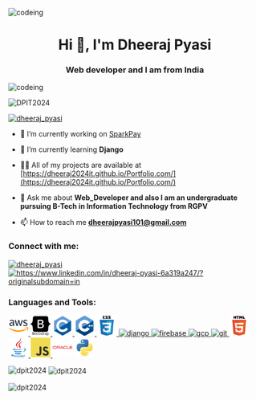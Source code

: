 
<span align="center"><img src="https://www.sevenstarwebsolutions.com/wp-content/themes/sevenstar/img/banner-bg.gif" alt="codeing" width="1020px" height="300px"></span>
<h1 align="center">Hi 👋, I'm Dheeraj Pyasi</h1>
<h3 align="center">Web developer and I am from India</h3>
<span><img src="https://cdn.dribbble.com/users/1162077/screenshots/3848914/programmer.gif" alt="codeing" width="400px" height="400px"></span>

<p align="left"> <img src="https://komarev.com/ghpvc/?username=DPIT2024&label=Profile%20views&color=0e75b6&style=flat" alt="DPIT2024" /> </p>

<p align="left"> <a href="https://twitter.com/dheeraj_pyasi" target="blank"><img src="https://img.shields.io/twitter/follow/dheeraj_pyasi?logo=twitter&style=for-the-badge" alt="dheeraj_pyasi" /></a> </p>

- 🔭 I’m currently working on [SparkPay](https://dheeraj2024it.github.io/SparkPay/)

- 🌱 I’m currently learning **Django**

- 👨‍💻 All of my projects are available at [https://dheeraj2024it.github.io/Portfolio.com/](https://dheeraj2024it.github.io/Portfolio.com/)

- 💬 Ask me about **Web_Developer and also I am an undergraduate pursuing B-Tech in Information Technology from RGPV**

- 📫 How to reach me **dheerajpyasi101@gmail.com**

<h3 align="left">Connect with me:</h3>
<p align="left">
<a href="https://twitter.com/dheeraj_pyasi" target="blank"><img align="center" src="https://raw.githubusercontent.com/rahuldkjain/github-profile-readme-generator/master/src/images/icons/Social/twitter.svg" alt="dheeraj_pyasi" height="30" width="40" /></a>
<a href="https://linkedin.com/in/https://www.linkedin.com/in/dheeraj-pyasi-6a319a247/?originalsubdomain=in" target="blank"><img align="center" src="https://raw.githubusercontent.com/rahuldkjain/github-profile-readme-generator/master/src/images/icons/Social/linked-in-alt.svg" alt="https://www.linkedin.com/in/dheeraj-pyasi-6a319a247/?originalsubdomain=in" height="30" width="40" /></a>
</p>

<h3 align="left">Languages and Tools:</h3>
<p align="left"> <a href="https://aws.amazon.com" target="_blank" rel="noreferrer"> <img src="https://raw.githubusercontent.com/devicons/devicon/master/icons/amazonwebservices/amazonwebservices-original-wordmark.svg" alt="aws" width="40" height="40"/> </a> <a href="https://getbootstrap.com" target="_blank" rel="noreferrer"> <img src="https://raw.githubusercontent.com/devicons/devicon/master/icons/bootstrap/bootstrap-plain-wordmark.svg" alt="bootstrap" width="40" height="40"/> </a> <a href="https://www.cprogramming.com/" target="_blank" rel="noreferrer"> <img src="https://raw.githubusercontent.com/devicons/devicon/master/icons/c/c-original.svg" alt="c" width="40" height="40"/> </a> <a href="https://www.w3schools.com/cpp/" target="_blank" rel="noreferrer"> <img src="https://raw.githubusercontent.com/devicons/devicon/master/icons/cplusplus/cplusplus-original.svg" alt="cplusplus" width="40" height="40"/> </a> <a href="https://www.w3schools.com/css/" target="_blank" rel="noreferrer"> <img src="https://raw.githubusercontent.com/devicons/devicon/master/icons/css3/css3-original-wordmark.svg" alt="css3" width="40" height="40"/> </a> <a href="https://www.djangoproject.com/" target="_blank" rel="noreferrer"> <img src="https://cdn.worldvectorlogo.com/logos/django.svg" alt="django" width="40" height="40"/> </a> <a href="https://firebase.google.com/" target="_blank" rel="noreferrer"> <img src="https://www.vectorlogo.zone/logos/firebase/firebase-icon.svg" alt="firebase" width="40" height="40"/> </a> <a href="https://cloud.google.com" target="_blank" rel="noreferrer"> <img src="https://www.vectorlogo.zone/logos/google_cloud/google_cloud-icon.svg" alt="gcp" width="40" height="40"/> </a> <a href="https://git-scm.com/" target="_blank" rel="noreferrer"> <img src="https://www.vectorlogo.zone/logos/git-scm/git-scm-icon.svg" alt="git" width="40" height="40"/> </a> <a href="https://www.w3.org/html/" target="_blank" rel="noreferrer"> <img src="https://raw.githubusercontent.com/devicons/devicon/master/icons/html5/html5-original-wordmark.svg" alt="html5" width="40" height="40"/> </a> <a href="https://www.java.com" target="_blank" rel="noreferrer"> <img src="https://raw.githubusercontent.com/devicons/devicon/master/icons/java/java-original.svg" alt="java" width="40" height="40"/> </a> <a href="https://developer.mozilla.org/en-US/docs/Web/JavaScript" target="_blank" rel="noreferrer"> <img src="https://raw.githubusercontent.com/devicons/devicon/master/icons/javascript/javascript-original.svg" alt="javascript" width="40" height="40"/> </a><img src="https://raw.githubusercontent.com/devicons/devicon/master/icons/oracle/oracle-original.svg" alt="oracle" width="40" height="40"/> </a> <a href="https://www.python.org" target="_blank" rel="noreferrer"> <img src="https://raw.githubusercontent.com/devicons/devicon/master/icons/python/python-original.svg" alt="python" width="40" height="40"/> </a> </p>

<p><img align="left" src="https://github-readme-stats.vercel.app/api/top-langs?username=dpit2024&show_icons=true&locale=en&layout=compact" alt="dpit2024" /></p>

<p>&nbsp;<img align="center" src="https://github-readme-stats.vercel.app/api?username=dpit2024&show_icons=true&locale=en" alt="dpit2024" /></p>

<p><img align="center" src="https://github-readme-streak-stats.herokuapp.com/?user=dpit2024&" alt="dpit2024" /></p>

